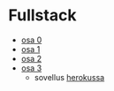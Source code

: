 # Fullstack
- [osa 0](https://github.com/kivik-beep/Fullstack/tree/main/osa0)
- [osa 1](https://github.com/kivik-beep/Fullstack/tree/main/osa1)
- [osa 2](https://github.com/kivik-beep/Fullstack/tree/main/osa2)
- [osa 3](https://github.com/kivik-beep/FullstackOsa3)
  - sovellus [herokussa](https://hidden-chamber-11228.herokuapp.com/)
